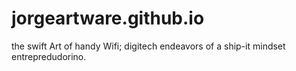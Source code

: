# jorgeartware.github.io
the swift Art of handy Wifi; digitech endeavors of a ship-it mindset entrepredudorino.
